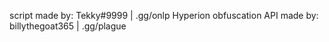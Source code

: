 script made by: Tekky#9999 | .gg/onlp
Hyperion obfuscation API made by: billythegoat365 | .gg/plague

